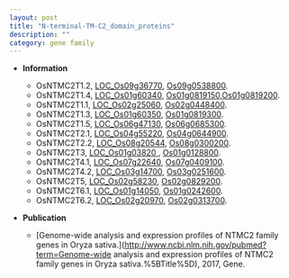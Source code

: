 ```yaml
---
layout: post
title: "N-terminal-TM-C2_domain_proteins"
description: ""
category: gene family
---
```


* **Information**  
    + OsNTMC2T1.2, [LOC_Os09g36770](http://rice.plantbiology.msu.edu/cgi-bin/ORF_infopage.cgi?orf=LOC_Os09g36770), [Os09g0538800](http://rapdb.dna.affrc.go.jp/viewer/gbrowse_details/irgsp1?name=Os09g0538800).
    + OsNTMC2T1.4, [LOC_Os01g60340](http://rice.plantbiology.msu.edu/cgi-bin/ORF_infopage.cgi?orf=LOC_Os01g60340), [Os01g0819150](http://rapdb.dna.affrc.go.jp/viewer/gbrowse_details/irgsp1?name=Os01g0819150),[Os01g0819200](http://rapdb.dna.affrc.go.jp/viewer/gbrowse_details/irgsp1?name=Os01g0819200).
    + OsNTMC2T1.1, [LOC_Os02g25060](http://rice.plantbiology.msu.edu/cgi-bin/ORF_infopage.cgi?orf=LOC_Os02g25060), [Os02g0448400](http://rapdb.dna.affrc.go.jp/viewer/gbrowse_details/irgsp1?name=Os02g0448400).
    + OsNTMC2T1.3, [LOC_Os01g60350](http://rice.plantbiology.msu.edu/cgi-bin/ORF_infopage.cgi?orf=LOC_Os01g60350), [Os01g0819300](http://rapdb.dna.affrc.go.jp/viewer/gbrowse_details/irgsp1?name=Os01g0819300).
    + OsNTMC2T1.5, [LOC_Os06g47130](http://rice.plantbiology.msu.edu/cgi-bin/ORF_infopage.cgi?orf=LOC_Os06g47130), [Os06g0685300](http://rapdb.dna.affrc.go.jp/viewer/gbrowse_details/irgsp1?name=Os06g0685300).
    + OsNTMC2T2.1, [LOC_Os04g55220](http://rice.plantbiology.msu.edu/cgi-bin/ORF_infopage.cgi?orf=LOC_Os04g55220), [Os04g0644900](http://rapdb.dna.affrc.go.jp/viewer/gbrowse_details/irgsp1?name=Os04g0644900).
    + OsNTMC2T2.2, [LOC_Os08g20544](http://rice.plantbiology.msu.edu/cgi-bin/ORF_infopage.cgi?orf=LOC_Os08g20544), [Os08g0300200](http://rapdb.dna.affrc.go.jp/viewer/gbrowse_details/irgsp1?name=Os08g0300200).
    + OsNTMC2T3, [LOC_Os01g03820 ](http://rice.plantbiology.msu.edu/cgi-bin/ORF_infopage.cgi?orf=LOC_Os01g03820 ), [Os01g0128800](http://rapdb.dna.affrc.go.jp/viewer/gbrowse_details/irgsp1?name=Os01g0128800).
    + OsNTMC2T4.1, [LOC_Os07g22640](http://rice.plantbiology.msu.edu/cgi-bin/ORF_infopage.cgi?orf=LOC_Os07g22640), [Os07g0409100](http://rapdb.dna.affrc.go.jp/viewer/gbrowse_details/irgsp1?name=Os07g0409100).
    + OsNTMC2T4.2, [LOC_Os03g14700](http://rice.plantbiology.msu.edu/cgi-bin/ORF_infopage.cgi?orf=LOC_Os03g14700), [Os03g0251600](http://rapdb.dna.affrc.go.jp/viewer/gbrowse_details/irgsp1?name=Os03g0251600).
    + OsNTMC2T5, [LOC_Os02g58230](http://rice.plantbiology.msu.edu/cgi-bin/ORF_infopage.cgi?orf=LOC_Os02g58230), [Os02g0829200](http://rapdb.dna.affrc.go.jp/viewer/gbrowse_details/irgsp1?name=Os02g0829200).
    + OsNTMC2T6.1, [LOC_Os01g14050](http://rice.plantbiology.msu.edu/cgi-bin/ORF_infopage.cgi?orf=LOC_Os01g14050), [Os01g0242600](http://rapdb.dna.affrc.go.jp/viewer/gbrowse_details/irgsp1?name=Os01g0242600).
    + OsNTMC2T6.2, [LOC_Os02g20970](http://rice.plantbiology.msu.edu/cgi-bin/ORF_infopage.cgi?orf=LOC_Os02g20970), [Os02g0313700](http://rapdb.dna.affrc.go.jp/viewer/gbrowse_details/irgsp1?name=Os02g0313700).

* **Publication**  
    + [Genome-wide analysis and expression profiles of NTMC2 family genes in Oryza sativa.](http://www.ncbi.nlm.nih.gov/pubmed?term=Genome-wide analysis and expression profiles of NTMC2 family genes in Oryza sativa.%5BTitle%5D), 2017, Gene.


